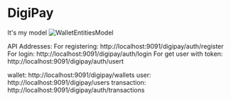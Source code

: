 # DigiPay

It's my model
![WalletEntitiesModel](https://user-images.githubusercontent.com/68461369/209001718-67715ec1-262d-4962-a60d-ba4f644ab09d.jpg)


API Addresses:
For registering: http://localhost:9091/digipay/auth/register
For login: http://localhost:9091/digipay/auth/login
For get user with token: http://localhost:9091/digipay/auth/usert

wallet: http://localhost:9091/digipay/wallets
user: http://localhost:9091/digipay/users
transaction: http://localhost:9091/digipay/auth/transactions


